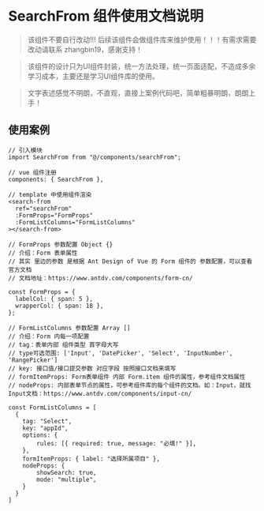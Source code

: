 # SearchFrom 组件使用文档说明

>该组件不要自行改动!!! 后续该组件会做组件库来维护使用！！！有需求需要改动请联系 zhangbin19，感谢支持！

> 该组件的设计只为UI组件封装，统一方法处理，统一页面适配，不造成多余学习成本，主要还是学习UI组件库的使用。

> 文字表述感觉不明朗，不直观，直接上案例代码吧，简单粗暴明朗，朗朗上手！

## 使用案例

``` code
// 引入模块
import SearchFrom from "@/components/searchFrom";

// vue 组件注册
components: { SearchFrom },

// template 中使用组件渲染
<search-from
  ref="searchFrom"
  :FormProps="FormProps"
  :FormListColumns="FormListColumns"
></search-from>

// FormProps 参数配置 Object {}
// 介绍：Form 表单属性
// 其实 里边的参数 是根据 Ant Design of Vue 的 Form 组件的 参数配置，可以查看官方文档
// 文档地址：https://www.antdv.com/components/form-cn/

const FormProps = {
  labelCol: { span: 5 },
  wrapperCol: { span: 18 },
};

// FormListColumns 参数配置 Array []
// 介绍：Form 内每一项配置
// tag：表单内部 组件类型 首字母大写
// type可选范围: ['Input', 'DatePicker', 'Select', 'InputNumber', 'RangePicker']
// key: 接口值/接口提交参数 对应字段 按照接口文档来填写
// formItemProps: Form表单组件 内部 Form.item 组件的属性，参考组件文档属性
// nodeProps: 内部表单节点的属性，可参考组件库的每个组件的文档。如：Input，就找Input文档：https://www.antdv.com/components/input-cn/

const FormListColumns = [
  {
    tag: "Select",
    key: "appId",
    options: {
        rules: [{ required: true, message: "必填!" }],
    },
    formItemProps: { label: "选择所属项目" },
    nodeProps: {
        showSearch: true,
        mode: "multiple",
    }
  }
]
```